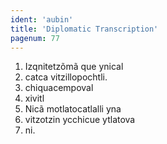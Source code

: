 ```yaml
---
ident: 'aubin'
title: 'Diplomatic Transcription'
pagenum: 77
---
```

1.	Izqnitetzõmã que ynical
2.	catca vitzillopochtli.
3.	chiquacempoval
4.	xivitl
5.	Nicã motlatocatlalli yna
6.	vitzotzin ycchicue ytlatova
7.	ni.
